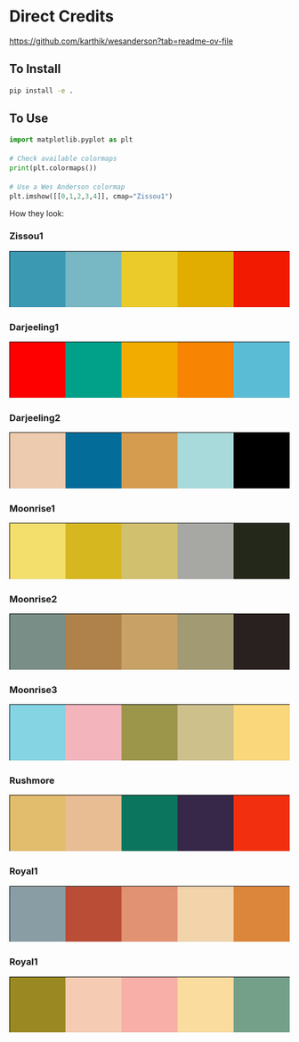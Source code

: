 # Direct Credits
https://github.com/karthik/wesanderson?tab=readme-ov-file

## To Install
```bash
pip install -e .
```

## To Use
```python
import matplotlib.pyplot as plt

# Check available colormaps
print(plt.colormaps())

# Use a Wes Anderson colormap
plt.imshow([[0,1,2,3,4]], cmap="Zissou1")
```

How they look:
### Zissou1
![Zissou1](Figures/Zissou1.png)
### Darjeeling1
![Darjeeling1](Figures/Darjeeling1.png)
### Darjeeling2
![Darjeeling2](Figures/Darjeeling2.png)
### Moonrise1
![Moonrise1](Figures/Moonrise1.png)
### Moonrise2
![Moonrise2](Figures/Moonrise2.png)
### Moonrise3
![Moonrise3](Figures/Moonrise3.png)
### Rushmore
![Rushmore1](Figures/Rushmore.png)
### Royal1
![Royal1](Figures/Royal1.png)
### Royal1
![Royal1](Figures/Royal2.png)



